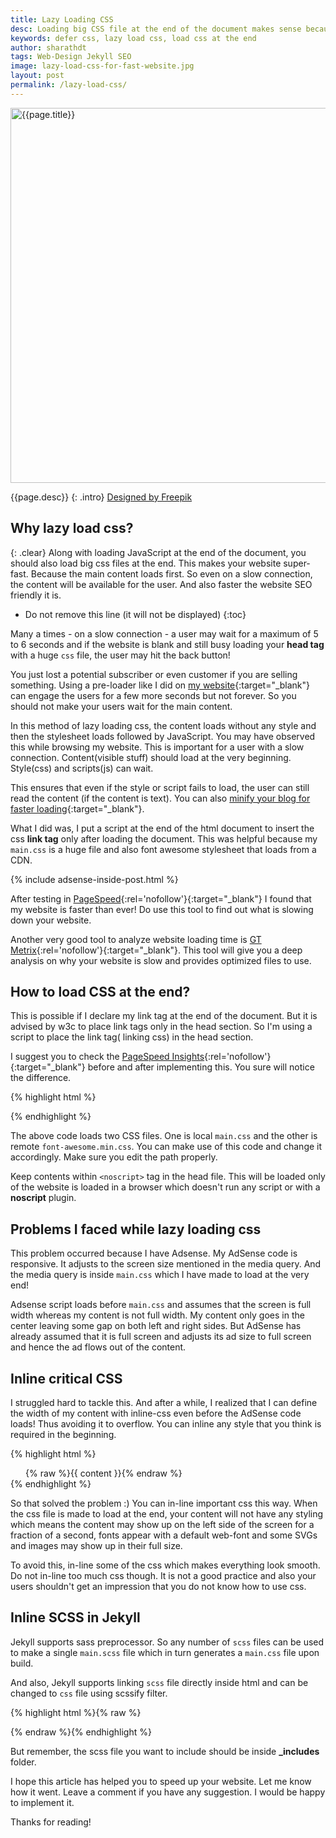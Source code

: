 ```yaml
---
title: Lazy Loading CSS
desc: Loading big CSS file at the end of the document makes sense because some times CSS takes up a lot of time to load. Learn how to defer CSS loading which makes your website super-fast. PageSpeed is a tool by Google where you can find the website speed.
keywords: defer css, lazy load css, load css at the end
author: sharathdt
tags: Web-Design Jekyll SEO 
image: lazy-load-css-for-fast-website.jpg
layout: post
permalink: /lazy-load-css/
---
```


<img width="600"   alt="{{page.title}}" title="{{page.title}}" itemprop="thumbnailUrl" class="left half noborder" src="/thumbs/{{page.image}}">

<i class="fa fa-quote-left fa-3x fa-pull-left fa-border"></i>{{page.desc}}
{: .intro}
<a target="_blank" rel="nofollow" href="http://www.freepik.com/free-vector/cartoon-animals_802878.htm">Designed by Freepik</a>

## Why lazy load css?
{: .clear}
Along with loading JavaScript at the end of the document, you should also load big css files at the end. This makes your website super-fast. Because the main content loads first. So even on a slow connection, the content will be available for the user. And also faster the website SEO friendly it is.

<div class="clear"></div>   


* Do not remove this line (it will not be displayed) 
{:toc}


Many a times - on a slow connection - a user may wait for a maximum of 5 to 6 seconds and if the website is blank and still busy loading your **head tag** with a huge ```css``` file, the user may hit the back button!

You just lost a potential subscriber or even customer if you are selling something. Using a pre-loader like I did on [my website](http://webjeda.com){:target="_blank"} can engage the users for a few more seconds but not forever. So you should not make your users wait for the main content.

In this method of lazy loading css, the content loads without any style and then the stylesheet loads followed by JavaScript. You may have observed this while browsing my website. This is important for a user with a slow connection. Content(visible stuff) should load at the very beginning. Style(css) and scripts(js) can wait.

This ensures that even if the style or script fails to load, the user can still read the content (if the content is text). You can also [minify your blog for faster loading](/how-to-compress-html-in-jekyll/){:target="_blank"}.

What I did was, I put a script at the end of the html document to insert the css **link tag** only after loading the document. This was helpful because my ```main.css``` is a huge file and also font awesome stylesheet that loads from a CDN.

{% include adsense-inside-post.html %}

After testing in [PageSpeed](https://developers.google.com/speed/pagespeed/insights/){:rel='nofollow'}{:target="_blank"} I found that my website is faster than ever! Do use this tool to find out what is slowing down your website.

Another very good tool to analyze website loading time is [GT Metrix](https://gtmetrix.com/){:rel='nofollow'}{:target="_blank"}. This tool will give you a deep analysis on why your website is slow and provides optimized files to use.


## How to load CSS at the end?

This is possible if I declare my link tag at the end of the document. But it is advised by w3c to place link tags only in the head section. So I'm using a script to place the link tag( linking css) in the head section.

I suggest you to check the [PageSpeed Insights](https://developers.google.com/speed/pagespeed/insights/){:rel='nofollow'}{:target="_blank"} before and after implementing this. You sure will notice the difference.

{% highlight html %}

<noscript>
      <link rel="stylesheet" type="text/css" href="/css/main.css"/>
      <link rel="stylesheet" type="text/css" href="/font-awesome/css/font-awesome.min.css"/>
</noscript>


<script>
    (function() {
        var font = document.createElement('link'); 
        var font2 = document.createElement('link'); 
        font.type = 'text/css'; 
        font2.type = 'text/css'; 
        font.rel = 'stylesheet';
        font2.rel = 'stylesheet';
        font.href = '/css/main.css';
        font2.href = 'https://maxcdn.bootstrapcdn.com/font-awesome/4.5.0/css/font-awesome.min.css';
        var s = document.getElementsByTagName('link')[0]; 
        var t = document.getElementsByTagName('link')[0]; 
        s.parentNode.insertBefore(font, s);
        t.parentNode.insertBefore(font2, t);
      })();
</script>

{% endhighlight %}

The above code loads two CSS files. One is local ```main.css``` and the other is remote ```font-awesome.min.css```. You can make use of this code and change it accordingly. Make sure you edit the path properly.

Keep contents within ``<noscript>`` tag in the head file. This will be loaded only of the website is loaded in a browser which doesn't run any script or with a **noscript** plugin.


## Problems I faced while lazy loading css

This problem occurred because I have Adsense. My AdSense code is responsive. It adjusts to the screen size mentioned in the media query. And the media query is inside ```main.css``` which I have made to load at the very end!

Adsense script loads before ```main.css``` and assumes that the screen is full width whereas my content is not full width. My content only goes in the center leaving some gap on both left and right sides. But AdSense has already assumed that it is full screen and adjusts its ad size to full screen and hence the ad flows out of the content.


## Inline critical CSS

I struggled hard to tackle this. And after a while, I realized that I can define the width of my content with inline-css even before the AdSense code loads! Thus avoiding it to overflow. You can inline any style that you think is required in the beginning.

{% highlight html %}
  <div id="container" style="max-width:730px;padding: 0 1.5rem;margin: 0 auto;">
        <main>
         {% raw %}{{ content }}{% endraw %}
        </main>
  </div>
{% endhighlight %}

So that solved the problem :) You can in-line important css this way. When the css file is made to load at the end, your content will not have any styling which means the content may show up on the left side of the screen for a fraction of a second, fonts appear with a default web-font and some SVGs and images may show up in their full size.

To avoid this, in-line some of the css which makes everything look smooth. Do not in-line too much css though. It is not a good practice and also your users shouldn't get an impression that you do not know how to use css.

## Inline SCSS in Jekyll
Jekyll supports sass preprocessor. So any number of ``scss`` files can be used to make a single ``main.scss`` file which in turn generates a ``main.css`` file upon build.

And also, Jekyll supports linking ``scss`` file directly inside html and can be changed to ``css`` file using scssify filter.

{% highlight html %}{% raw %}
  <style>
          {% capture include_to_scssify %}
          {% include critical.scss %}
          {% endcapture %}
          {{ include_to_scssify | scssify }}
  </style>
{% endraw %}{% endhighlight %}

But remember, the scss file you want to include should be inside **_includes** folder.


I hope this article has helped you to speed up your website. Let me know how it went. Leave a comment if you have any suggestion. I would be happy to implement it.


Thanks for reading!